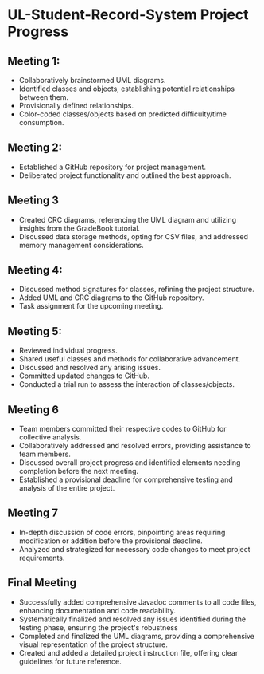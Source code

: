 # UL-Student-Record-System Project Progress

## Meeting 1:
* Collaboratively brainstormed UML diagrams.
* Identified classes and objects, establishing potential relationships between them.
* Provisionally defined relationships.
* Color-coded classes/objects based on predicted difficulty/time consumption.

## Meeting 2:
* Established a GitHub repository for project management.
* Deliberated project functionality and outlined the best approach.

## Meeting 3
* Created CRC diagrams, referencing the UML diagram and utilizing insights from the GradeBook tutorial.
* Discussed data storage methods, opting for CSV files, and addressed memory management considerations.

## Meeting 4:
* Discussed method signatures for classes, refining the project structure.
* Added UML and CRC diagrams to the GitHub repository.
* Task assignment for the upcoming meeting.

## Meeting 5:
* Reviewed individual progress.
* Shared useful classes and methods for collaborative advancement.
* Discussed and resolved any arising issues.
* Committed updated changes to GitHub.
* Conducted a trial run to assess the interaction of classes/objects.

## Meeting 6
* Team members committed their respective codes to GitHub for collective analysis.
* Collaboratively addressed and resolved errors, providing assistance to team members.
* Discussed overall project progress and identified elements needing completion before the next meeting.
* Established a provisional deadline for comprehensive testing and analysis of the entire project.

## Meeting 7
* In-depth discussion of code errors, pinpointing areas requiring modification or addition before the provisional deadline.
* Analyzed and strategized for necessary code changes to meet project requirements.

## Final Meeting
* Successfully added comprehensive Javadoc comments to all code files, enhancing documentation and code readability.
* Systematically finalized and resolved any issues identified during the testing phase, ensuring the project's robustness
* Completed and finalized the UML diagrams, providing a comprehensive visual representation of the project structure.
* Created and added a detailed project instruction file, offering clear guidelines for future reference.

